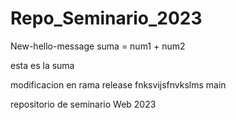 # Repo_Seminario_2023

New-hello-message
suma = num1 + num2

esta es la suma 

modificacion en rama release fnksvijsfnvkslms
main

repositorio de seminario Web 2023
